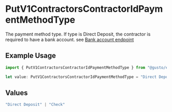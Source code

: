 # PutV1ContractorsContractorIdPaymentMethodType

The payment method type. If type is Direct Deposit, the contractor is required to have a bank account.
see [Bank account endpoint](./post-v1-contractors-contractor_uuid-bank_accounts)

## Example Usage

```typescript
import { PutV1ContractorsContractorIdPaymentMethodType } from "@gusto/embedded-api/models/operations/putv1contractorscontractoridpaymentmethod.js";

let value: PutV1ContractorsContractorIdPaymentMethodType = "Direct Deposit";
```

## Values

```typescript
"Direct Deposit" | "Check"
```